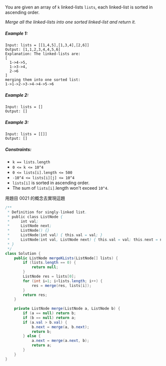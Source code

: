 You are given an array of `k` linked-lists `lists`, each linked-list is sorted in ascending order.

*Merge all the linked-lists into one sorted linked-list and return it.*

##### Example 1:
```
Input: lists = [[1,4,5],[1,3,4],[2,6]]
Output: [1,1,2,3,4,4,5,6]
Explanation: The linked-lists are:
[
  1->4->5,
  1->3->4,
  2->6
]
merging them into one sorted list:
1->1->2->3->4->4->5->6
```
##### Example 2:
```
Input: lists = []
Output: []
```
##### Example 3:
```
Input: lists = [[]]
Output: []
```

##### Constraints:

- `k == lists.length`
- `0 <= k <= 10^4`
- `0 <= lists[i].length <= 500`
- `-10^4 <= lists[i][j] <= 10^4`
- `lists[i]` is sorted in ascending order.
- The sum of `lists[i]`.length won't exceed `10^4`.




用題目 0021 的概念去實現這題

```java
/**
 * Definition for singly-linked list.
 * public class ListNode {
 *     int val;
 *     ListNode next;
 *     ListNode() {}
 *     ListNode(int val) { this.val = val; }
 *     ListNode(int val, ListNode next) { this.val = val; this.next = next; }
 * }
 */
class Solution {
    public ListNode mergeKLists(ListNode[] lists) {
        if (lists.length == 0) {
            return null;
        }
        ListNode res = lists[0];
        for (int i=1; i<lists.length; i++) {
            res = merge(res, lists[i]);
        }
        return res;
    }
    
    private ListNode merge(ListNode a, ListNode b) {
        if (a == null) return b;
        if (b == null) return a;
        if (a.val > b.val) {
            b.next = merge(a, b.next);
            return b;
        } else {
            a.next = merge(a.next, b);
            return a;
        }
    }
}
```